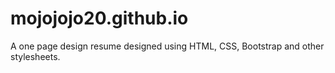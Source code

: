 # mojojojo20.github.io
A one page design resume designed using HTML, CSS, Bootstrap and other stylesheets. 
